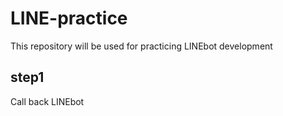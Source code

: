 # LINE-practice
This repository will be used for practicing LINEbot development

## step1
Call back LINEbot